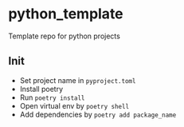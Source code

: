 # python_template
Template repo for python projects

## Init
- Set project name in `pyproject.toml`
- Install poetry 
- Run `poetry install`
- Open virtual env by `poetry shell`
- Add dependencies  by `poetry add package_name`
